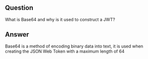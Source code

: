 ## Question

What is Base64 and why is it used to construct a JWT?

## Answer

Base64 is a method of encoding binary data into text, it is used when creating the JSON Web Token with a maximum length of 64
